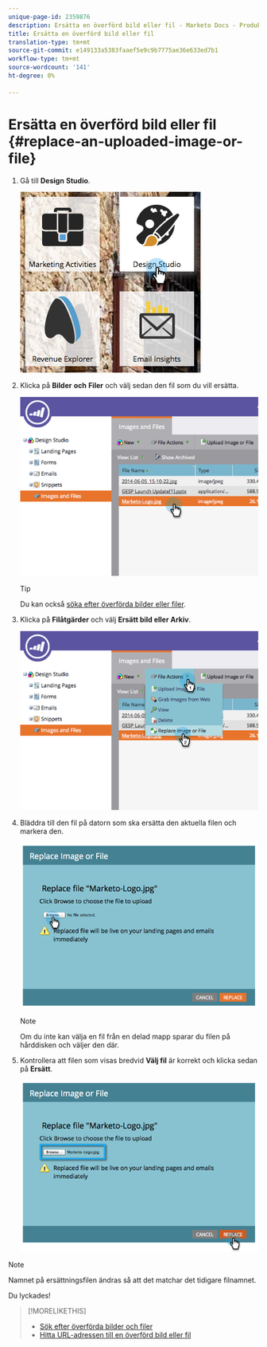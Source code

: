 ```yaml
---
unique-page-id: 2359876
description: Ersätta en överförd bild eller fil - Marketo Docs - Produktdokumentation
title: Ersätta en överförd bild eller fil
translation-type: tm+mt
source-git-commit: e149133a5383faaef5e9c9b7775ae36e633ed7b1
workflow-type: tm+mt
source-wordcount: '141'
ht-degree: 0%

---
```



# Ersätta en överförd bild eller fil {#replace-an-uploaded-image-or-file}

1. Gå till **Design** **Studio**.

   ![](assets/designstudio-6.png)

1. Klicka på **Bilder** **och** **Filer** och välj sedan den fil som du vill ersätta.

   ![](assets/image2014-9-16-11-3a21-3a48.png)

   >[!TIP]
   >
   >Du kan också [söka efter överförda bilder eller filer](search-uploaded-images-and-files.md).

1. Klicka på **Filåtgärder** och välj **Ersätt bild eller Arkiv**.

   ![](assets/image2014-9-16-11-3a21-3a55.png)

1. Bläddra till den fil på datorn som ska ersätta den aktuella filen och markera den.

   ![](assets/image2014-9-16-11-3a22-3a2.png)

   >[!NOTE]
   >
   >Om du inte kan välja en fil från en delad mapp sparar du filen på hårddisken och väljer den där.

1. Kontrollera att filen som visas bredvid **Välj fil** är korrekt och klicka sedan på **Ersätt**.

   ![](assets/image2014-9-16-11-3a22-3a12.png)

>[!NOTE]
>
>Namnet på ersättningsfilen ändras så att det matchar det tidigare filnamnet.

Du lyckades!

>[!MORELIKETHIS]
>
>* [Sök efter överförda bilder och filer](search-uploaded-images-and-files.md)
>* [Hitta URL-adressen till en överförd bild eller fil](find-the-url-of-an-uploaded-image-or-file.md)

>



